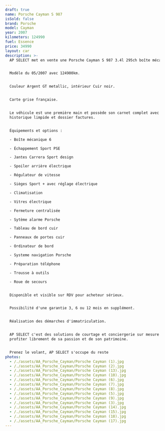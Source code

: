 ```yaml
---
draft: true
name: Porsche Cayman S 987
isSold: false
brand: Porsche
model: Cayman
year: 2007
kilometers: 124990
fuel: Essence
price: 34990
layout: car
description: >-
  AP SELECT met en vente une Porsche Cayman S 987 3.4l 295ch boîte mécanique.


  Modèle du 05/2007 avec 124900km.


  Couleur Argent GT metallic, intérieur Cuir noir.


  Carte grise française.


  Le véhicule est une première main et possède son carnet complet avec
  historique limpide et dossier factures.


  Équipements et options :

  - Boîte mécanique 6

  - Échappement Sport PSE

  - Jantes Carrera Sport design

  - Spoiler arrière électrique

  - Régulateur de vitesse

  - Sièges Sport + avec réglage électrique

  - Climatisation

  - Vitres électrique

  - Fermeture centralisée

  - Sytème alarme Porsche

  - Tableau de bord cuir

  - Panneaux de portes cuir

  - Ordinateur de bord

  - Systeme navigation Porsche

  - Préparation téléphone

  - Trousse à outils

  - Roue de secours


  Disponible et visible sur RDV pour acheteur sérieux.


  Possibilité d'une garantie 3, 6 ou 12 mois en supplément.


  Réalisation des démarches d'immatriculation.


  AP SELECT c'est des solutions de courtage et conciergerie sur mesure pour
  profiter librement de sa passion et de son patrimoine.


  Prenez le volant, AP SELECT s'occupe du reste
photos:
  - /./assets/AA_Porsche_Cayman/Porsche Cayman (1).jpg
  - /./assets/AA_Porsche_Cayman/Porsche Cayman (2).jpg
  - /./assets/AA_Porsche_Cayman/Porsche Cayman (13).jpg
  - /./assets/AA_Porsche_Cayman/Porsche Cayman (10).jpg
  - /./assets/AA_Porsche_Cayman/Porsche Cayman (6).jpg
  - /./assets/AA_Porsche_Cayman/Porsche Cayman (7).jpg
  - /./assets/AA_Porsche_Cayman/Porsche Cayman (8).jpg
  - /./assets/AA_Porsche_Cayman/Porsche Cayman (5).jpg
  - /./assets/AA_Porsche_Cayman/Porsche Cayman (9).jpg
  - /./assets/AA_Porsche_Cayman/Porsche Cayman (3).jpg
  - /./assets/AA_Porsche_Cayman/Porsche Cayman (14).jpg
  - /./assets/AA_Porsche_Cayman/Porsche Cayman (15).jpg
  - /./assets/AA_Porsche_Cayman/Porsche Cayman (18).jpg
  - /./assets/AA_Porsche_Cayman/Porsche Cayman (17).jpg
---
```






